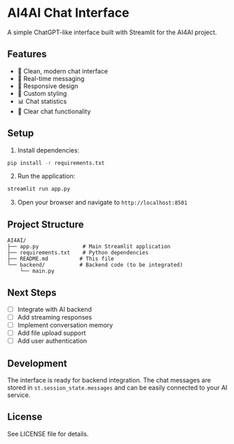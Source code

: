# AI4AI Chat Interface

A simple ChatGPT-like interface built with Streamlit for the AI4AI project.

## Features

- 🤖 Clean, modern chat interface
- 💬 Real-time messaging
- 📱 Responsive design
- 🎨 Custom styling
- 📊 Chat statistics
- 🧹 Clear chat functionality

## Setup

1. Install dependencies:
```bash
pip install -r requirements.txt
```

2. Run the application:
```bash
streamlit run app.py
```

3. Open your browser and navigate to `http://localhost:8501`

## Project Structure

```
AI4AI/
├── app.py              # Main Streamlit application
├── requirements.txt    # Python dependencies
├── README.md          # This file
└── backend/           # Backend code (to be integrated)
    └── main.py
```

## Next Steps

- [ ] Integrate with AI backend
- [ ] Add streaming responses
- [ ] Implement conversation memory
- [ ] Add file upload support
- [ ] Add user authentication

## Development

The interface is ready for backend integration. The chat messages are stored in `st.session_state.messages` and can be easily connected to your AI service.

## License

See LICENSE file for details.
